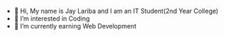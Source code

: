 - 👋 Hi, My name is Jay Lariba and I am an IT Student(2nd Year College)
- 👀 I’m interested in Coding
- 🌱 I’m currently earning Web Development

